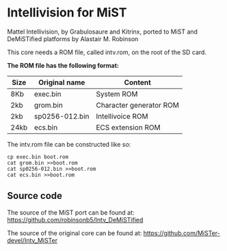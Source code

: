 # Intellivision for MiST

Mattel Intellivision, by Grabulosaure and Kitrinx,
ported to MiST and DeMiSTified platforms by Alastair M. Robinson

This core needs a ROM file, called intv.rom, on the root of the SD card.

**The ROM file has the following format:**

Size | Original name  | Content
-----|----------------|--------------------
8Kb  | exec.bin       | System ROM
2kb  | grom.bin       | Character generator ROM
2kb  | sp0256-012.bin | Intellivoice ROM
24kb | ecs.bin        | ECS extension ROM

The intv.rom file can be constructed like so:
```
cp exec.bin boot.rom
cat grom.bin >>boot.rom
cat sp0256-012.bin >>boot.rom
cat ecs.bin >>boot.rom
```

## Source code

The source of the MiST port can be found at: https://github.com/robinsonb5/Intv_DeMiSTified

The source of the original core can be found at: https://github.com/MiSTer-devel/Intv_MiSTer

